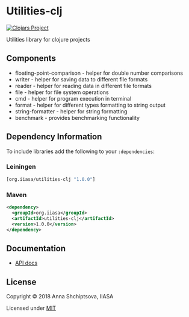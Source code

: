 # Utilities-clj

[![Clojars Project](https://img.shields.io/clojars/v/org.iiasa/utilities-clj.svg)](https://clojars.org/org.iiasa/utilities-clj)

Utilities library for clojure projects

## Components

* floating-point-comparison - helper for double number comparisons
* writer - helper for saving data to different file formats
* reader - helper for reading data in different file formats
* file - helper for file system operations
* cmd - helper for program execution in terminal
* format - helper for different types formatting to string output
* string-formatter - helper for string formatting
* benchmark - provides benchmarking functionality

## Dependency Information

To include libraries add the following to your `:dependencies`:

### Leiningen
```clj
[org.iiasa/utilities-clj "1.0.0"]
```

### Maven

```xml
<dependency>
  <groupId>org.iiasa</groupId>
  <artifactId>utilities-clj</artifactId>
  <version>1.0.0</version>
</dependency>
```

## Documentation

* [API docs](https://shchipts.github.io/utilities-clj/)

## License

Copyright © 2018 Anna Shchiptsova, IIASA

Licensed under [MIT](http://opensource.org/licenses/MIT)
